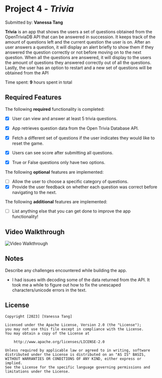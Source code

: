 # Project 4 - *Trivia*

Submitted by: **Vanessa Tang**

**Trivia** is an app that shows the users a set of questions obtained from the OpenTriviaDB API that can be answered in succession. It keeps track of the amount of questions left and the current question the user is on. After an user answers a question, it will display an alert briefly to show them if they answered the question correctly or not before moving on to the next question. When all the questions are answered, it will display to the users the amount of questions they answered correctly out of all the questions. Lastly, the user has an option to restart and a new set of questions will be obtained from the API

Time spent: **9** hours spent in total

## Required Features

The following **required** functionality is completed:

- [x] User can view and answer at least 5 trivia questions.
- [x] App retrieves question data from the Open Trivia Database API.
- [x] Fetch a different set of questions if the user indicates they would like to reset the game.
- [x] Users can see score after submitting all questions.
- [x] True or False questions only have two options.


The following **optional** features are implemented:

  
- [ ] Allow the user to choose a specific category of questions.
- [x] Provide the user feedback on whether each question was correct before navigating to the next.

The following **additional** features are implemented:

- [ ] List anything else that you can get done to improve the app functionality!

## Video Walkthrough

<!--Here is a reminder on how to embed Loom videos on GitHub. Feel free to remove this reminder once you upload your README. 

[Guide]](https://www.youtube.com/watch?v=GA92eKlYio4) .-->
<img src='walkthrough.gif' title='Video Walkthrough' width='' alt='Video Walkthrough' />

## Notes

Describe any challenges encountered while building the app.

- I had issues with decoding some of the data returned from the API. It took me a while to figure out how to fix the unescaped characters/unicode errors in the text.

## License

    Copyright [2023] [Vanessa Tang]

    Licensed under the Apache License, Version 2.0 (the "License");
    you may not use this file except in compliance with the License.
    You may obtain a copy of the License at

        http://www.apache.org/licenses/LICENSE-2.0

    Unless required by applicable law or agreed to in writing, software
    distributed under the License is distributed on an "AS IS" BASIS,
    WITHOUT WARRANTIES OR CONDITIONS OF ANY KIND, either express or implied.
    See the License for the specific language governing permissions and
    limitations under the License.
